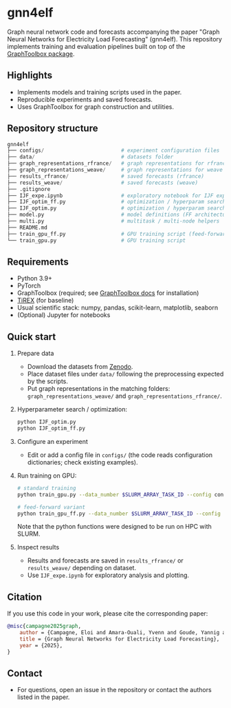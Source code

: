 # gnn4elf

Graph neural network code and forecasts accompanying the paper "Graph Neural Networks for Electricity Load Forecasting" (gnn4elf). This repository implements training and evaluation pipelines built on top of the [GraphToolbox package](https://github.com/eloicampagne/graphtoolbox).

## Highlights
- Implements models and training scripts used in the paper.
- Reproducible experiments and saved forecasts.
- Uses GraphToolbox for graph construction and utilities.

## Repository structure

```python
gnn4elf
├── configs/                         # experiment configuration files  
├── data/                            # datasets folder  
├── graph_representations_rfrance/   # graph representations for rfrance dataset  
├── graph_representations_weave/     # graph representations for weave dataset  
├── results_rfrance/                 # saved forecasts (rfrance)  
├── results_weave/                   # saved forecasts (weave)  
├── .gitignore  
├── IJF_expe.ipynb                   # exploratory notebook for IJF experiments  
├── IJF_optim_ff.py                  # optimization / hyperparam search (feed-forward variant)  
├── IJF_optim.py                     # optimization / hyperparam search  
├── model.py                         # model definitions (FF architecture)  
├── multi.py                         # multitask / multi-node helpers  
├── README.md  
├── train_gpu_ff.py                  # GPU training script (feed-forward experiments)  
└── train_gpu.py                     # GPU training script
````

## Requirements
- Python 3.9+
- PyTorch
- GraphToolbox (required; see [GraphToolbox docs](https://eloicampagne.fr/graphtoolbox) for installation)
- [TiREX](https://github.com/NX-AI/tirex) (for baseline)
- Usual scientific stack: numpy, pandas, scikit-learn, matplotlib, seaborn
- (Optional) Jupyter for notebooks

## Quick start
1. Prepare data
    - Download the datasets from [Zenodo](https://zenodo.org/records/17453409?token=eyJhbGciOiJIUzUxMiJ9.eyJpZCI6IjJkMzEwODAzLWM2NDMtNDljZi05MTA1LTA3Mjk1NWQ5YmRhMCIsImRhdGEiOnt9LCJyYW5kb20iOiIzN2RjMjZiNDhiNzc5YzQ3NzQ5NTQ5ZDZmN2E0YTc3ZCJ9.WIfAN3nX9wRLfaAQim_BfQmiqiPkwKRKGr-lF2m2cOJM0d0O8rofN76WmcMCE6Pq-ushBaoIB2yZN_C3uKsxWQ).
    - Place dataset files under `data/` following the preprocessing expected by the scripts.
    - Put graph representations in the matching folders: `graph_representations_weave/` and `graph_representations_rfrance/`.

2. Hyperparameter search / optimization:
    ```bash
    python IJF_optim.py 
    python IJF_optim_ff.py
    ```

3. Configure an experiment
    - Edit or add a config file in `configs/` (the code reads configuration dictionaries; check existing examples).

4. Run training on GPU:
    ```bash
    # standard training
    python train_gpu.py --data_number $SLURM_ARRAY_TASK_ID --config configs/your_config.json

    # feed-forward variant
    python train_gpu_ff.py --data_number $SLURM_ARRAY_TASK_ID --config configs/your_ff_config.json
    ```
    Note that the python functions were designed to be run on HPC with SLURM.

5. Inspect results
    - Results and forecasts are saved in `results_rfrance/` or `results_weave/` depending on dataset.
    - Use `IJF_expe.ipynb` for exploratory analysis and plotting.

## Citation
If you use this code in your work, please cite the corresponding paper:

```bibtex
@misc{campagne2025graph,
    author = {Campagne, Eloi and Amara-Ouali, Yvenn and Goude, Yannig and Kalogeratos, Argyris},
    title = {Graph Neural Networks for Electricity Load Forecasting},
    year = {2025},
}
```

## Contact
- For questions, open an issue in the repository or contact the authors listed in the paper.

